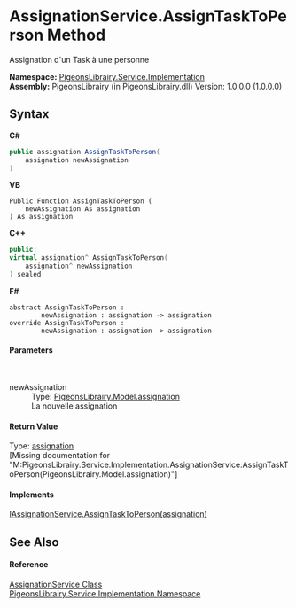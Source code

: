 # AssignationService.AssignTaskToPerson Method 
 

Assignation d'un Task à une personne

**Namespace:**&nbsp;<a href="61ea8cdd-bbb0-4640-7fbb-d4c259f85123">PigeonsLibrairy.Service.Implementation</a><br />**Assembly:**&nbsp;PigeonsLibrairy (in PigeonsLibrairy.dll) Version: 1.0.0.0 (1.0.0.0)

## Syntax

**C#**<br />
``` C#
public assignation AssignTaskToPerson(
	assignation newAssignation
)
```

**VB**<br />
``` VB
Public Function AssignTaskToPerson ( 
	newAssignation As assignation
) As assignation
```

**C++**<br />
``` C++
public:
virtual assignation^ AssignTaskToPerson(
	assignation^ newAssignation
) sealed
```

**F#**<br />
``` F#
abstract AssignTaskToPerson : 
        newAssignation : assignation -> assignation 
override AssignTaskToPerson : 
        newAssignation : assignation -> assignation 
```


#### Parameters
&nbsp;<dl><dt>newAssignation</dt><dd>Type: <a href="912fb7ce-cbcd-e571-4846-3144af127f9c">PigeonsLibrairy.Model.assignation</a><br />La nouvelle assignation</dd></dl>

#### Return Value
Type: <a href="912fb7ce-cbcd-e571-4846-3144af127f9c">assignation</a><br />\[Missing <returns> documentation for "M:PigeonsLibrairy.Service.Implementation.AssignationService.AssignTaskToPerson(PigeonsLibrairy.Model.assignation)"\]

#### Implements
<a href="709b902d-80cc-dc04-39c6-a5473ca0f7d5">IAssignationService.AssignTaskToPerson(assignation)</a><br />

## See Also


#### Reference
<a href="89f0ccf6-bc92-c564-4548-b9acb5340a71">AssignationService Class</a><br /><a href="61ea8cdd-bbb0-4640-7fbb-d4c259f85123">PigeonsLibrairy.Service.Implementation Namespace</a><br />